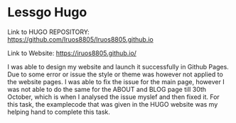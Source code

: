 # Lessgo Hugo

Link to HUGO REPOSITORY: https://github.com/Iruos8805/Iruos8805.github.io


Link to Website: https://iruos8805.github.io/

I was able to design my website and launch it successfully in Github Pages. Due to some error or issue the style or theme was however not applied to the website pages. 
I was able to fix the issue for the main page, however I was not able to do the same for the ABOUT and BLOG page till 30th October, which is when I analysed the issue myslef and then fixed it.
For this task, the examplecode that was given in the HUGO website was my helping hand to complete this task.
